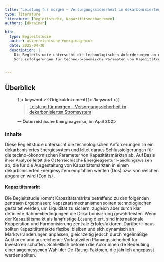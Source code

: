 ```yaml
---
title: "Leistung für morgen – Versorgungssicherheit im dekarbonisierten Stromsystem"
type: literature
literature: [Begleitstudie, Kapazitätsmechanismen]
authors: [dkrainer]

bib:
  type: Begleitstudie
  author: Österreichische Energieagentur
  date: 2025-04-30
  description: |
    Die Begleitstudie untersucht die technologischen Anforderungen an ein dekarbonisiertes Energiesystem und leitet daraus
    Schlussfolgerungen für techno-ökonomische Parameter von Kapazitätsmärkten ab. 
    

---
```


## Überblick

<figure>
    {{< keyword >}}Originaldokument{{< /keyword >}}
    <blockquote style="margin-top: 0.5em;">
        <a href="https://positionen.wienenergie.at/wp-content/uploads/2025/05/Kapazitaetsmaerkte-und-Dekarbonisierung_AEA.pdf" target="_blank">
            Leistung für morgen – Versorgungssicherheit im dekarbonisierten Stromsystem
        </a>
    </blockquote>
    <figcaption>— Österreichische Energieagentur, im April 2025</figcaption>
</figure>

### Inhalte
Diese Begleitstudie untersucht die technologischen Anforderungen an ein dekarbonisiertes Energiesystem und leitet daraus
Schlussfolgerungen für die techno-ökonomischen Parameter von Kapazitätsmärkten ab. 
Auf Basis ihrer Analyse leitet die Österreichische Energieagentur Handlungsweisen ab, die für die Ausgestaltung von Kapazitätsmärkten in einem dekarbonisierten Energiesystem empfohlen werden (Dos) bzw. von welchen abgeraten wird (Don'ts) .

#### Kapazitätsmarkt

Die Begleitstudie kommt Kapazitätsmärkte betreffend zu den folgenden zentralen Ergebnissen:
Kapazitätsmechanismen sollten technologieoffen gestaltet werden, um Liquidität zu sichern, zugleich aber durch klar definierte Rahmenbedingungen die Dekarbonisierung gewährleisten. Wenn der Kapazitätsmarkt als langfristige Lösung dient, sind internationale Kooperation und Harmonisierung zentrale Erfolgsfaktoren. Darüber hinaus sollten Kapazitätsmärkte flexibel bleiben und sich dynamisch an Marktveränderungen anpassen, gleichzeitig jedoch durch regelmäßige Auktionen und ausreichende Vorlaufzeiten Planungssicherheit für Investoren schaffen. Schließlich betonen die Autor:innen die Bedeutung einer angemessenen Wahl der De-Rating-Faktoren, die jährlich angepasst werden sollten.



